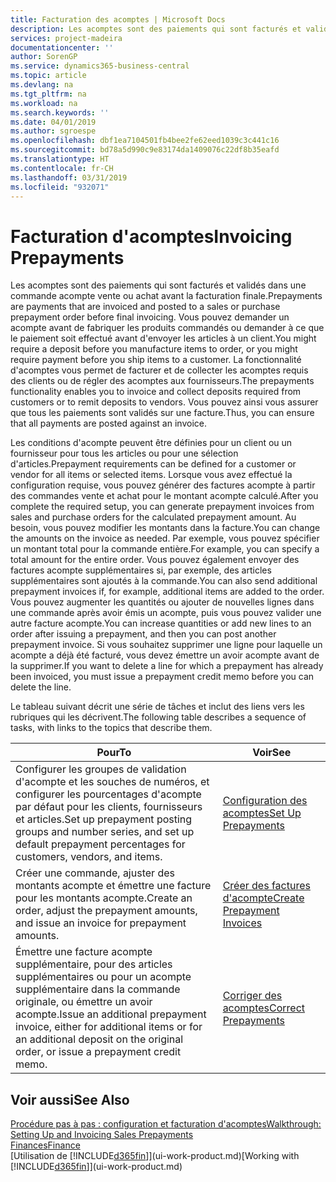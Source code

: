 ```yaml
---
title: Facturation des acomptes | Microsoft Docs
description: Les acomptes sont des paiements qui sont facturés et validés dans une commande acompte vente ou achat avant la facturation finale. Vous pouvez demander un acompte avant de fabriquer les produits commandés ou demander à ce que le paiement soit effectué avant d'envoyer les articles à un client. La fonctionnalité d'acomptes vous permet de facturer et de collecter les acomptes requis des clients ou de régler des acomptes aux fournisseurs. Vous pouvez ainsi vous assurer que tous les paiements sont validés sur une facture.
services: project-madeira
documentationcenter: ''
author: SorenGP
ms.service: dynamics365-business-central
ms.topic: article
ms.devlang: na
ms.tgt_pltfrm: na
ms.workload: na
ms.search.keywords: ''
ms.date: 04/01/2019
ms.author: sgroespe
ms.openlocfilehash: dbf1ea7104501fb4bee2fe62eed1039c3c441c16
ms.sourcegitcommit: bd78a5d990c9e83174da1409076c22df8b35eafd
ms.translationtype: HT
ms.contentlocale: fr-CH
ms.lasthandoff: 03/31/2019
ms.locfileid: "932071"
---
```

# <a name="invoicing-prepayments"></a><span data-ttu-id="daf94-106">Facturation d'acomptes</span><span class="sxs-lookup"><span data-stu-id="daf94-106">Invoicing Prepayments</span></span>
<span data-ttu-id="daf94-107">Les acomptes sont des paiements qui sont facturés et validés dans une commande acompte vente ou achat avant la facturation finale.</span><span class="sxs-lookup"><span data-stu-id="daf94-107">Prepayments are payments that are invoiced and posted to a sales or purchase prepayment order before final invoicing.</span></span> <span data-ttu-id="daf94-108">Vous pouvez demander un acompte avant de fabriquer les produits commandés ou demander à ce que le paiement soit effectué avant d'envoyer les articles à un client.</span><span class="sxs-lookup"><span data-stu-id="daf94-108">You might require a deposit before you manufacture items to order, or you might require payment before you ship items to a customer.</span></span> <span data-ttu-id="daf94-109">La fonctionnalité d'acomptes vous permet de facturer et de collecter les acomptes requis des clients ou de régler des acomptes aux fournisseurs.</span><span class="sxs-lookup"><span data-stu-id="daf94-109">The prepayments functionality enables you to invoice and collect deposits required from customers or to remit deposits to vendors.</span></span> <span data-ttu-id="daf94-110">Vous pouvez ainsi vous assurer que tous les paiements sont validés sur une facture.</span><span class="sxs-lookup"><span data-stu-id="daf94-110">Thus, you can ensure that all payments are posted against an invoice.</span></span>  

 <span data-ttu-id="daf94-111">Les conditions d'acompte peuvent être définies pour un client ou un fournisseur pour tous les articles ou pour une sélection d'articles.</span><span class="sxs-lookup"><span data-stu-id="daf94-111">Prepayment requirements can be defined for a customer or vendor for all items or selected items.</span></span> <span data-ttu-id="daf94-112">Lorsque vous avez effectué la configuration requise, vous pouvez générer des factures acompte à partir des commandes vente et achat pour le montant acompte calculé.</span><span class="sxs-lookup"><span data-stu-id="daf94-112">After you complete the required setup, you can generate prepayment invoices from sales and purchase orders for the calculated prepayment amount.</span></span> <span data-ttu-id="daf94-113">Au besoin, vous pouvez modifier les montants dans la facture.</span><span class="sxs-lookup"><span data-stu-id="daf94-113">You can change the amounts on the invoice as needed.</span></span> <span data-ttu-id="daf94-114">Par exemple, vous pouvez spécifier un montant total pour la commande entière.</span><span class="sxs-lookup"><span data-stu-id="daf94-114">For example, you can specify a total amount for the entire order.</span></span> <span data-ttu-id="daf94-115">Vous pouvez également envoyer des factures acompte supplémentaires si, par exemple, des articles supplémentaires sont ajoutés à la commande.</span><span class="sxs-lookup"><span data-stu-id="daf94-115">You can also send additional prepayment invoices if, for example, additional items are added to the order.</span></span> <span data-ttu-id="daf94-116">Vous pouvez augmenter les quantités ou ajouter de nouvelles lignes dans une commande après avoir émis un acompte, puis vous pouvez valider une autre facture acompte.</span><span class="sxs-lookup"><span data-stu-id="daf94-116">You can increase quantities or add new lines to an order after issuing a prepayment, and then you can post another prepayment invoice.</span></span> <span data-ttu-id="daf94-117">Si vous souhaitez supprimer une ligne pour laquelle un acompte a déjà été facturé, vous devez émettre un avoir acompte avant de la supprimer.</span><span class="sxs-lookup"><span data-stu-id="daf94-117">If you want to delete a line for which a prepayment has already been invoiced, you must issue a prepayment credit memo before you can delete the line.</span></span>  

 <span data-ttu-id="daf94-118">Le tableau suivant décrit une série de tâches et inclut des liens vers les rubriques qui les décrivent.</span><span class="sxs-lookup"><span data-stu-id="daf94-118">The following table describes a sequence of tasks, with links to the topics that describe them.</span></span>

|<span data-ttu-id="daf94-119">**Pour**</span><span class="sxs-lookup"><span data-stu-id="daf94-119">**To**</span></span>|<span data-ttu-id="daf94-120">**Voir**</span><span class="sxs-lookup"><span data-stu-id="daf94-120">**See**</span></span>|  
|------------|-------------|  
|<span data-ttu-id="daf94-121">Configurer les groupes de validation d'acompte et les souches de numéros, et configurer les pourcentages d'acompte par défaut pour les clients, fournisseurs et articles.</span><span class="sxs-lookup"><span data-stu-id="daf94-121">Set up prepayment posting groups and number series, and set up default prepayment percentages for customers, vendors, and items.</span></span>|[<span data-ttu-id="daf94-122">Configuration des acomptes</span><span class="sxs-lookup"><span data-stu-id="daf94-122">Set Up Prepayments</span></span>](finance-set-up-prepayments.md)|
|<span data-ttu-id="daf94-123">Créer une commande, ajuster des montants acompte et émettre une facture pour les montants acompte.</span><span class="sxs-lookup"><span data-stu-id="daf94-123">Create an order, adjust the prepayment amounts, and issue an invoice for prepayment amounts.</span></span>|[<span data-ttu-id="daf94-124">Créer des factures d'acompte</span><span class="sxs-lookup"><span data-stu-id="daf94-124">Create Prepayment Invoices</span></span>](finance-how-to-create-prepayment-invoices.md)|  
|<span data-ttu-id="daf94-125">Émettre une facture acompte supplémentaire, pour des articles supplémentaires ou pour un acompte supplémentaire dans la commande originale, ou émettre un avoir acompte.</span><span class="sxs-lookup"><span data-stu-id="daf94-125">Issue an additional prepayment invoice, either for additional items or for an additional deposit on the original order, or issue a prepayment credit memo.</span></span>|[<span data-ttu-id="daf94-126">Corriger des acomptes</span><span class="sxs-lookup"><span data-stu-id="daf94-126">Correct Prepayments</span></span>](finance-how-to-correct-prepayments.md)|  

## <a name="see-also"></a><span data-ttu-id="daf94-127">Voir aussi</span><span class="sxs-lookup"><span data-stu-id="daf94-127">See Also</span></span>  
[<span data-ttu-id="daf94-128">Procédure pas à pas : configuration et facturation d'acomptes</span><span class="sxs-lookup"><span data-stu-id="daf94-128">Walkthrough: Setting Up and Invoicing Sales Prepayments</span></span>](walkthrough-setting-up-and-invoicing-sales-prepayments.md)  
[<span data-ttu-id="daf94-129">Finances</span><span class="sxs-lookup"><span data-stu-id="daf94-129">Finance</span></span>](finance.md)  
<span data-ttu-id="daf94-130">[Utilisation de [!INCLUDE[d365fin](includes/d365fin_md.md)]](ui-work-product.md)</span><span class="sxs-lookup"><span data-stu-id="daf94-130">[Working with [!INCLUDE[d365fin](includes/d365fin_md.md)]](ui-work-product.md)</span></span>
